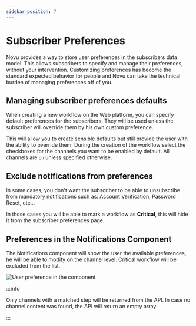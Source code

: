 ```yaml
---
sidebar_position: 7
---
```


# Subscriber Preferences

Novu provides a way to store user preferences in the subscribers data model.
This allows subscribers to specify and manage their preferences, without your intervention. Customizing preferences has become the standard expected behavior for people and Novu can take the technical burden of managing preferences off of you.

## Managing subscriber preferences defaults

When creating a new workflow on the Web platform, you can specify default preferences for the subscribers. They will be used unless the subscriber will override them by his own custom preference.

This will allow you to create sensible defaults but still provide the user with the ability to override them. During the creation of the workflow select the checkboxes for the channels you want to be enabled by default. All channels are `on` unless specified otherwise.

## Exclude notifications from preferences

In some cases, you don't want the subscriber to be able to unsubscribe from mandatory notifications such as: Account Verification, Password Reset, etc...

In those cases you will be able to mark a workflow as **Critical**, this will hide it from the subscriber preferences page.

## Preferences in the Notifications Component

The Notifications component will show the user the available preferences, he will be able to modify on the channel level. Critical workflow will be excluded from the list.

![User preference in the component](/img/user-preference.png)

:::info

Only channels with a matched step will be returned from the API. In case no channel content was found, the API will return an empty array.

:::
